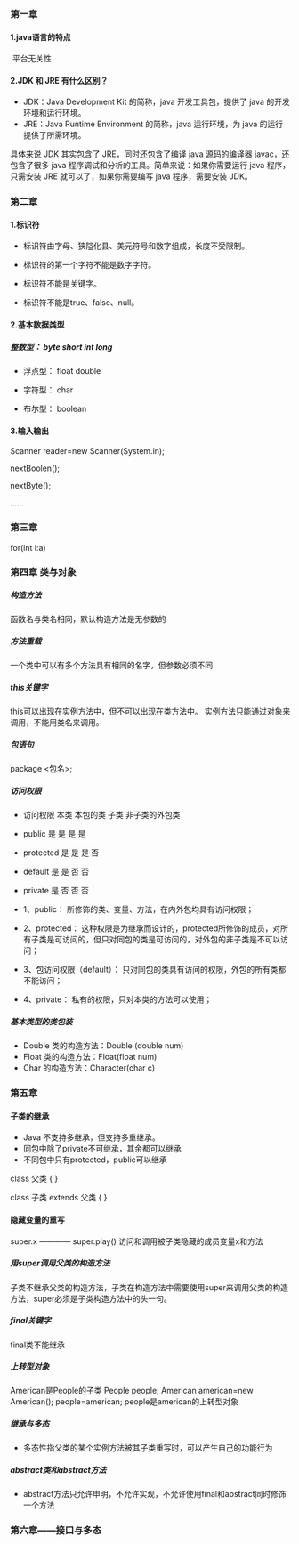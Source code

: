 ### 第一章

#### 1.java语言的特点

​	平台无关性

#### 2.JDK 和 JRE 有什么区别？

- JDK：Java Development Kit 的简称，java 开发工具包，提供了 java 的开发环境和运行环境。
- JRE：Java Runtime Environment 的简称，java 运行环境，为 java 的运行提供了所需环境。

具体来说 JDK 其实包含了 JRE，同时还包含了编译 java 源码的编译器 javac，还包含了很多 java 程序调试和分析的工具。简单来说：如果你需要运行 java 程序，只需安装 JRE 就可以了，如果你需要编写 java 程序，需要安装 JDK。

### 第二章

#### 1.标识符

- 标识符由字母、狭隘化县、美元符号和数字组成，长度不受限制。

- 标识符的第一个字符不能是数字字符。

- 标识符不能是关键字。

- 标识符不能是true、false、null。

  

#### 2.基本数据类型

 ##### 整数型： byte short int long
  
 - 浮点型： float double
  
 - 字符型： char
  
 - 布尔型： boolean

  #### 3.输入输出

Scanner reader=new Scanner(System.in);

nextBoolen();

nextByte();

......

### 第三章

for(int i:a)

### 第四章 类与对象

##### 构造方法

函数名与类名相同，默认构造方法是无参数的

##### 方法重载

一个类中可以有多个方法具有相同的名字，但参数必须不同

##### this关键字

this可以出现在实例方法中，但不可以出现在类方法中。
实例方法只能通过对象来调用，不能用类名来调用。

##### 包语句
package <包名>;

##### 访问权限

- 访问权限	 本类	 本包的类	 子类	 非子类的外包类
- public	   是	    是	     是	     是
- protected	是    	是      是       否
- default	  是   	是	     否       否
- private	  是	    否	     否       否

- 1、public： 所修饰的类、变量、方法，在内外包均具有访问权限；
- 2、protected： 这种权限是为继承而设计的，protected所修饰的成员，对所有子类是可访问的，但只对同包的类是可访问的，对外包的非子类是不可以访问；
- 3、包访问权限（default）： 只对同包的类具有访问的权限，外包的所有类都不能访问；
- 4、private： 私有的权限，只对本类的方法可以使用；

##### 基本类型的类包装
- Double 类的构造方法：Double (double num)
- Float 类的构造方法：Float(float num)
- Char 的构造方法：Character(char c)

### 第五章

#### 子类的继承
- Java 不支持多继承，但支持多重继承。
- 同包中除了private不可继承，其余都可以继承
- 不同包中只有protected，public可以继承

class 父类 {
}
 
class 子类 extends 父类 {
}

#### 隐藏变量的重写
super.x ———— super.play()
访问和调用被子类隐藏的成员变量x和方法

##### 用super调用父类的构造方法
子类不继承父类的构造方法，子类在构造方法中需要使用super来调用父类的构造方法，super必须是子类构造方法中的头一句。

##### final关键字
final类不能继承

##### 上转型对象
 American是People的子类
 People people;
 American american=new American();
 people=american; people是american的上转型对象
 
##### 继承与多态
- 多态性指父类的某个实例方法被其子类重写时，可以产生自己的功能行为

##### abstract类和abstract方法
- abstract方法只允许申明，不允许实现，不允许使用final和abstract同时修饰一个方法

### 第六章——接口与多态



